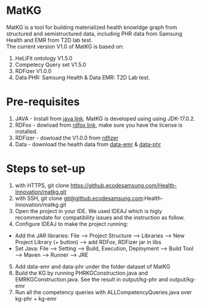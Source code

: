 # MatKG

MatKG is a tool for building materialized health knowldge graph from structured and semistructured data, including PHR data from Samsung Health and EMR from T2D lab test.  
The current version V1.0 of MatKG is based on: 
1. HeLiFit ontology V1.5.0
2. Competecy Query set V1.5.0
3. RDFizer V1.0.0
4. Data PHR: Samsung Health & Data EMR: T2D Lab test.   


# Pre-requisites
1. JAVA - Install from [java link](https://www.java.com/en/download/). MatKG is developed using using JDK-17.0.2.
2. RDFox - dowload from [rdfox link](https://www.oxfordsemantic.tech/downloads), make sure you have the license is installed.
3. RDFizer - dowload the V1.0.0 from [rdfizer]()
4. Data - download the health data from [data-emr]() & [data-phr]()   

# Steps to set-up
1. with HTTPS, git clone https://github.ecodesamsung.com/Health-Innovation/matkg.git
2. with SSH, git clone git@github.ecodesamsung.com:Health-Innovation/matkg.git
3. Open the project in your IDE. We used IDEAJ which is higly recommendate for compatibility issues and the instruction as follow.
4. Configure IDEAJ to make the project running: 
- Add the JAR libraries: File --> Project Structure --> Libraries --> New Project Library (+ button) --> add RDFox, RDFizer jar in libs
- Set Java: File --> Setting --> Build, Execution, Deployment --> Build Tool --> Maven --> Runner --> JRE
5. Add data-emr and data-phr under the folder dataset of MatKG
6. Build the KG by running PHRKGConstruction.java and EMRKGConstruction.java. See the result in output/kg-phr and output/kg-emr 
7. Run all the competency queries with ALLCompetencyQueries.java over kg-phr + kg-emr
